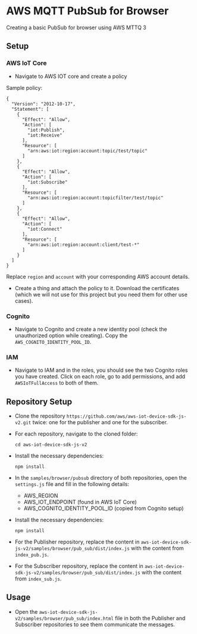# AWS MQTT PubSub for Browser

Creating a basic PubSub for browser using AWS MTTQ 3

## Setup

### AWS IoT Core

- Navigate to AWS IOT core and create a policy

Sample policy:
```
{
  "Version": "2012-10-17",
  "Statement": [
    {
      "Effect": "Allow",
      "Action": [
        "iot:Publish",
        "iot:Receive"
      ],
      "Resource": [
        "arn:aws:iot:region:account:topic/test/topic"
      ]
    },
    {
      "Effect": "Allow",
      "Action": [
        "iot:Subscribe"
      ],
      "Resource": [
        "arn:aws:iot:region:account:topicfilter/test/topic"
      ]
    },
    {
      "Effect": "Allow",
      "Action": [
        "iot:Connect"
      ],
      "Resource": [
        "arn:aws:iot:region:account:client/test-*"
      ]
    }
  ]
}
```


Replace `region` and `account` with your corresponding AWS account details.

- Create a thing and attach the policy to it. Download the certificates (which we will not use for this project but you need them for other use cases).

### Cognito

- Navigate to Cognito and create a new identity pool (check the unauthorized option while creating). Copy the `AWS_COGNITO_IDENTITY_POOL_ID`.

### IAM

- Navigate to IAM and in the roles, you should see the two Cognito roles you have created. Click on each role, go to add permissions, and add `AWSIoTFullAccess` to both of them.

## Repository Setup

- Clone the repository `https://github.com/aws/aws-iot-device-sdk-js-v2.git` twice: one for the publisher and one for the subscriber.

- For each repository, navigate to the cloned folder:
  ```shell
  cd aws-iot-device-sdk-js-v2
  ```
- Install the necessary dependencies:
  ```shell
  npm install
  ```
- In the `samples/browser/pubsub` directory of both repositories, open the `settings.js` file and fill in the following details:

  - AWS_REGION
  - AWS_IOT_ENDPOINT (found in AWS IoT Core)
  - AWS_COGNITO_IDENTITY_POOL_ID (copied from Cognito setup)

- Install the necessary dependencies:
  ```shell
  npm install
  ```

- For the Publisher repository, replace the content in `aws-iot-device-sdk-js-v2/samples/browser/pub_sub/dist/index.js` with the content from `index_pub.js`.

- For the Subscriber repository, replace the content in `aws-iot-device-sdk-js-v2/samples/browser/pub_sub/dist/index.js` with the content from `index_sub.js`.

## Usage
- Open the `aws-iot-device-sdk-js-v2/samples/browser/pub_sub/index.html` file in both the Publisher and Subscriber repositories to see them communicate the messages.


  


